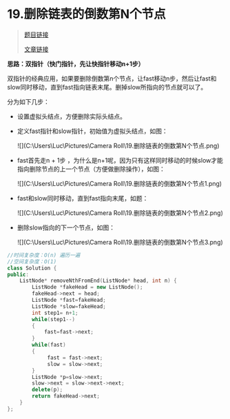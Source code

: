 # 19.删除链表的倒数第N个节点

> [题目链接](https://leetcode.cn/problems/remove-nth-node-from-end-of-list/)
>
> [文章链接](https://programmercarl.com/0019.%E5%88%A0%E9%99%A4%E9%93%BE%E8%A1%A8%E7%9A%84%E5%80%92%E6%95%B0%E7%AC%ACN%E4%B8%AA%E8%8A%82%E7%82%B9.html#%E7%AE%97%E6%B3%95%E5%85%AC%E5%BC%80%E8%AF%BE)

**思路：双指针（快门指针，先让快指针移动n+1步）**

双指针的经典应用，如果要删除倒数第n个节点，让fast移动n步，然后让fast和slow同时移动，直到fast指向链表末尾。删掉slow所指向的节点就可以了。

分为如下几步：

- 设置虚拟头结点，方便删除实际头结点。

- 定义fast指针和slow指针，初始值为虚拟头结点，如图：

  ![](C:\Users\Luc\Pictures\Camera Roll\19.删除链表的倒数第N个节点.png)

- fast首先走n + 1步 ，为什么是n+1呢，因为只有这样同时移动的时候slow才能指向删除节点的上一个节点（方便做删除操作），如图：

  ![](C:\Users\Luc\Pictures\Camera Roll\19.删除链表的倒数第N个节点1.png)

- fast和slow同时移动，直到fast指向末尾，如题：

  ![](C:\Users\Luc\Pictures\Camera Roll\19.删除链表的倒数第N个节点2.png)

- 删除slow指向的下一个节点，如图：

  ![](C:\Users\Luc\Pictures\Camera Roll\19.删除链表的倒数第N个节点3.png)

```c++
//时间复杂度：O(n) 遍历一遍
//空间复杂度：O(1)
class Solution {
public:
    ListNode* removeNthFromEnd(ListNode* head, int n) {
        ListNode *fakeHead = new ListNode();
        fakeHead->next = head;
        ListNode *fast=fakeHead;
        ListNode *slow=fakeHead;
        int step1= n+1;
        while(step1--)
        {
            fast=fast->next;
        }
        while(fast)
        {
             fast = fast->next;
             slow = slow->next;
        }
        ListNode *p=slow->next;  
        slow->next = slow->next->next;
        delete(p);        
        return fakeHead->next;        
    }
};
```

